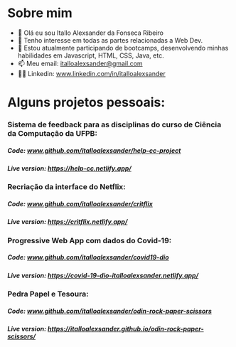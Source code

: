 # Sobre mim

- 👋 Olá eu sou Itallo Alexsander da Fonseca Ribeiro
- 👀 Tenho interesse em todas as partes relacionadas a Web Dev.
- 🌱 Estou atualmente participando de bootcamps, desenvolvendo minhas habilidades em Javascript, HTML, CSS, Java, etc.
- 📫 Meu email: italloalexsander@gmail.com
- 🙋‍♂️ Linkedin: www.linkedin.com/in/italloalexsander

# Alguns projetos pessoais:

### Sistema de feedback para as disciplinas do curso de Ciência da Computação da UFPB:
##### Code: www.github.com/italloalexsander/help-cc-project
##### Live version: https://help-cc.netlify.app/

### Recriação da interface do Netflix:
##### Code: www.github.com/italloalexsander/critflix
##### Live version: https://critflix.netlify.app/

### Progressive Web App com dados do Covid-19:
##### Code: www.github.com/italloalexsander/covid19-dio
##### Live version: https://covid-19-dio-italloalexsander.netlify.app/

### Pedra Papel e Tesoura:
##### Code: www.github.com/italloalexsander/odin-rock-paper-scissors
##### Live version: https://italloalexsander.github.io/odin-rock-paper-scissors/
